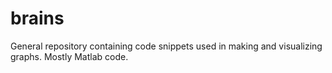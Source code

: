 # brains

General repository containing code snippets used in making and visualizing graphs. Mostly Matlab code.
